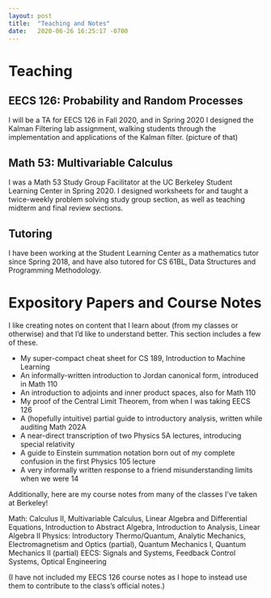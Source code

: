 ```yaml
---
layout: post
title:  "Teaching and Notes"
date:   2020-06-26 16:25:17 -0700
---
```

# Teaching

## EECS 126: Probability and Random Processes
I will be a TA for EECS 126 in Fall 2020, and in Spring 2020 I designed the Kalman Filtering lab assignment, walking students through the implementation and applications of the Kalman filter. (picture of that)
<link to current teaching notes page>

## Math 53: Multivariable Calculus
I was a Math 53 Study Group Facilitator at the UC Berkeley Student Learning Center in Spring 2020. I designed worksheets for and taught a twice-weekly problem solving study group section, as well as teaching midterm and final review sections.
<link to worksheets>

## Tutoring
I have been working at the Student Learning Center as a mathematics tutor since Spring 2018, and have also tutored for CS 61BL, Data Structures and Programming Methodology.

# Expository Papers and Course Notes

I like creating notes on content that I learn about (from my classes or otherwise) and that I’d like to understand better. This section includes a few of these.

- My super-compact cheat sheet for CS 189, Introduction to Machine Learning
- An informally-written introduction to Jordan canonical form, introduced in Math 110
- An introduction to adjoints and inner product spaces, also for Math 110
- My proof of the Central Limit Theorem, from when I was taking EECS 126
- A (hopefully intuitive) partial guide to introductory analysis, written while auditing Math 202A
- A near-direct transcription of two Physics 5A lectures, introducing special relativity
- A guide to Einstein summation notation born out of my complete confusion in the first Physics 105 lecture
- A very informally written response to a friend misunderstanding limits when we were 14

Additionally, here are my course notes from many of the classes I’ve taken at Berkeley!

Math: Calculus II, Multivariable Calculus, Linear Algebra and Differential Equations, Introduction to Abstract Algebra, Introduction to Analysis, Linear Algebra II
Physics: Introductory Thermo/Quantum, Analytic Mechanics, Electromagnetism and Optics (partial), Quantum Mechanics I, Quantum Mechanics II (partial)
EECS: Signals and Systems, Feedback Control Systems, Optical Engineering

(I have not included my EECS 126 course notes as I hope to instead use them to contribute to the class’s official notes.)
